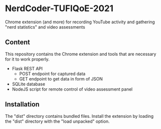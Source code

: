 # NerdCoder-TUFIQoE-2021
Chrome extension (and more) for recording YouTube activity and gathering "nerd statistics" 
and video assessments

## Content
This repository contains the Chrome extension and tools that are necessary for it 
to work properly.
- Flask REST API
    - POST endpoint for captured data
    - GET endpoint to get data in form of JSON
- SQLite database
- NodeJS script for remote control of video assessment panel


## Installation
The "dist" directory contains bundled files. Install the extension by loading
the "dist" directory with the "load unpacked" option.
